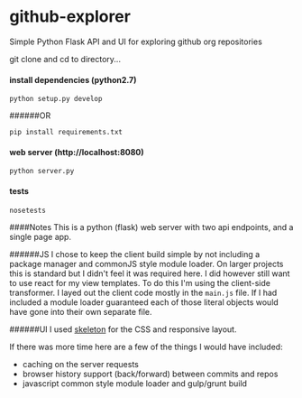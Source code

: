 # github-explorer
Simple Python Flask API and UI for exploring github org repositories


git clone and cd to directory...

#### install dependencies (python2.7)
```
python setup.py develop
```
######OR
```
pip install requirements.txt
```

#### web server (http://localhost:8080)
```
python server.py
```

#### tests
```
nosetests
```


####Notes
This is a python (flask) web server with two api endpoints, and a single page app.


######JS
I chose to keep the client build simple by not including a package manager and commonJS style module loader.
On larger projects this is standard but I didn't feel it was required here. I did however still want to use react for my view templates.
To do this I'm using the client-side transformer. I layed out the client code mostly in the
`main.js` file. If I had included a module loader guaranteed each of those literal objects would have gone into their own separate file.

######UI
I used [skeleton](http://getskeleton.com/) for the CSS and responsive layout.


If there was more time here are a few of the things I would have included:
- caching on the server requests
- browser history support (back/forward) between commits and repos
- javascript common style module loader and gulp/grunt build
